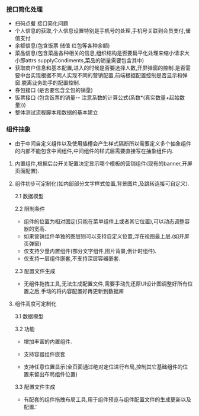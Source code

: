 ### 接口简化处理

* 扫码点餐
  接口简化问题
* 个人信息的获取,个人信息设置特别是手机号的处理,手机号关联到会员支付,储值支付
* 余额信息(包含饭票 储值 红包等各种余额)
* 菜品信息(包含菜品各种相关的信息,组织结构是否要扁平化处理来缩小请求大小即attrs supplyCondiments,菜品的销量需要包含其中)
*  获取商户信息和基本配置,进入的时候是否要选择人数,开屏弹窗的控制.是否需要中台实现根据不同人实现不同的营销配置,前端根据配置控制是否显示和弹窗.脱离业务助手的配置控制.
* 券包接口 (是否要包含全包的销量)
* 饭票接口 (包含饭票的销量-- 注意系数的计算公式(系数*(真实数量+起始数量)))
* 整体测试流程脚本和数据的基本建立



### 组件抽象

* 由于中间自定义组件以及使用插槽会产生样式隔断所以需要定义多个抽象组件的内部不能包含中间组件,中间组件的样式层需要直接写在抽象组件内.

1. 内置组件,根据后台开关配置决定显示哪个模板的营销组件(现有的banner,开屏页面配置).

2. 组件初步可定制化(如内部部分文字样式位置,背景图片,及跳转连接可自定义).

   2.1 数据模型

   2.2 限制条件

   * 组件的位置为相对固定(只能在菜单组件上或者其它位置),可以动态调整容器的宽高.
   * 如果营销组件单独的图层则可以支持自定义位置,浮在视图最上层.(如开屏页弹窗)
   * 仅支持少量内置组件(部分文字组件,图片背景,倒计时组件).
   * 仅支持一层组件嵌套,不支持深层容器嵌套.

   2.3 配置文件生成

   * 无组件拖拽工具,无法生成配置文件,需要手动先还原UI设计图调整好所有位置之后,手动的将内容配置好再更新到数据库

3. 组件高度可定制化

   3.1 数据模型

   3.2 功能

   * 增加丰富的内置组件.

   * 支持容器组件嵌套

   * 支持任意位置显示(全页面通过绝对定位进行布局,控制其它基础组件的位置来留出布局组件位置)

   3.3 配置文件生成
   
   * 有配套的组件拖拽布局工具,用于组件预览与组件配置文件的生成更新以及配置.'